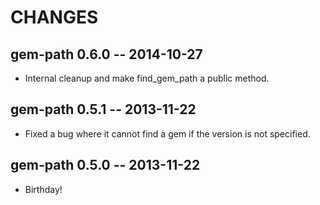 # CHANGES

## gem-path 0.6.0 -- 2014-10-27

* Internal cleanup and make find_gem_path a public method.

## gem-path 0.5.1 -- 2013-11-22

* Fixed a bug where it cannot find a gem if the version is not specified.

## gem-path 0.5.0 -- 2013-11-22

* Birthday!
